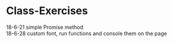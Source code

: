 # Class-Exercises

18-6-21 simple Promise method <br>
18-6-28 custom font, run functions and console them on the page
